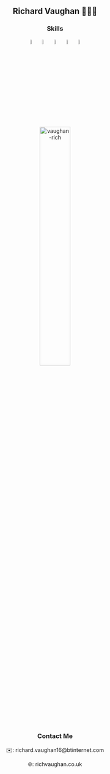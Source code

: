 <h2 align="center">Richard Vaughan 🙋🏼‍♂️</h2>

<p align="center">
  <!--<kbd width="10%"><img src="https://1.bp.blogspot.com/-PerenMfIjCM/XpcyoHWXSzI/AAAAAAAAB-g/DuPj_IoSWAMod3pVy4eEya4uxk-KN0UuACLcBGAsYHQ/s320/typing%2Bcat%2Bgif3.gif" width="95%"  alt="typing-gif"/></kbd>-->
  <!--<img src="https://media1.tenor.com/images/969ce2bc098f0354f7124a076f1e6555/tenor.gif?itemid=9994708" width="27%" alt="typing-gif"/>
  <img src="https://acegif.com/wp-content/uploads/cat-typing-2.gif" width="25%" alt="typing-gif"/>
  <img src="https://media1.tenor.com/images/0b73b9822898ecf8c2f0a74469c6e337/tenor.gif?itemid=5822667" width="15.25%" alt="typing-gif"/>-->
</p>

<h3 align="center">Skills</h3>

<p align="center">
  <img src="https://devicons.github.io/devicon/devicon.git/icons/css3/css3-original-wordmark.svg" alt="css3" width="5.5%" height="5.5%"/>
  <img src="https://www.vectorlogo.zone/logos/google_cloud/google_cloud-icon.svg" alt="gcp" width="5.5%" height="5.5%"/>
  <img src="https://devicons.github.io/devicon/devicon.git/icons/html5/html5-original-wordmark.svg" alt="html5" width="5.5%" height="5.5%"/>
  <img src="https://devicons.github.io/devicon/devicon.git/icons/javascript/javascript-original.svg" alt="javascript" width="5.5%" height="5.5%"/> 
  <img src="https://devicons.github.io/devicon/devicon.git/icons/python/python-original.svg" alt="python" width="5.5%" height="5.5%"/>
  <p align="center">
    <img width="40%" src="https://github-readme-stats.vercel.app/api/top-langs/?username=vaughan-rich&layout=compact&hide=html" alt="vaughan-rich"/>
  </p>
</p>

<h3 align="center">Contact Me</h3>

<p align="center">✉️: richard.vaughan16@btinternet.com</p>
<p align="center">🌐: richvaughan.co.uk</p>

